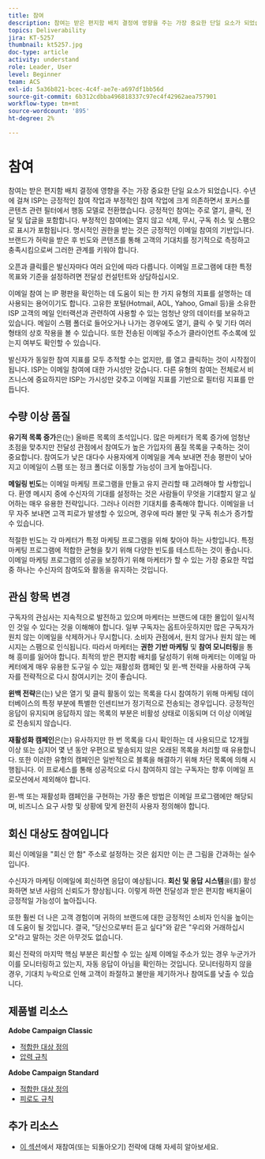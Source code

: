 ```yaml
---
title: 참여
description: 참여는 받은 편지함 배치 결정에 영향을 주는 가장 중요한 단일 요소가 되었습니다.
topics: Deliverability
jira: KT-5257
thumbnail: kt5257.jpg
doc-type: article
activity: understand
role: Leader, User
level: Beginner
team: ACS
exl-id: 5a36b821-bcec-4c4f-ae7e-a697df1bb56d
source-git-commit: 6b312cdbba496818337c97ec4f42962aea757901
workflow-type: tm+mt
source-wordcount: '895'
ht-degree: 2%

---
```


# 참여

참여는 받은 편지함 배치 결정에 영향을 주는 가장 중요한 단일 요소가 되었습니다. 수년에 걸쳐 ISP는 긍정적인 참여 작업과 부정적인 참여 작업에 크게 의존하면서 포커스를 콘텐츠 관련 필터에서 행동 모델로 전환했습니다. 긍정적인 참여는 주로 열기, 클릭, 전달 및 답글을 포함합니다. 부정적인 참여에는 열지 않고 삭제, 무시, 구독 취소 및 스팸으로 표시가 포함됩니다. 명시적인 권한을 받는 것은 긍정적인 이메일 참여의 기반입니다. 브랜드가 허락을 받은 후 빈도와 콘텐츠를 통해 고객의 기대치를 정기적으로 측정하고 충족시킴으로써 그러한 관계를 키워야 합니다.

오픈과 클릭률은 발신자마다 여러 요인에 따라 다릅니다. 이메일 프로그램에 대한 특정 목표와 기준을 설정하려면 전달성 컨설턴트와 상담하십시오.

이메일 참여 는 IP 평판을 확인하는 데 도움이 되는 한 가지 유형의 지표를 설명하는 데 사용되는 용어이기도 합니다. 고유한 포털(Hotmail, AOL, Yahoo, Gmail 등)을 소유한 ISP 고객의 메일 인터랙션과 관련하여 사용할 수 있는 엄청난 양의 데이터를 보유하고 있습니다. 메일이 스팸 폴더로 들어오거나 나가는 경우에도 열기, 클릭 수 및 기타 여러 형태의 상호 작용을 볼 수 있습니다. 또한 전송된 이메일 주소가 클라이언트 주소록에 있는지 여부도 확인할 수 있습니다.

발신자가 동일한 참여 지표를 모두 추적할 수는 없지만, 를 열고 클릭하는 것이 시작점이 됩니다. ISP는 이메일 참여에 대한 가시성만 갖습니다. 다른 유형의 참여는 전체로서 비즈니스에 중요하지만 ISP는 가시성만 갖추고 이메일 지표를 기반으로 필터링 지표를 만듭니다.

## 수량 이상 품질

**유기적 목록 증가**&#x200B;은(는) 올바른 목록의 초석입니다. 많은 마케터가 목록 증가에 엄청난 초점을 맞추지만 전달성 관점에서 참여도가 높은 가입자의 품질 목록을 구축하는 것이 중요합니다. 참여도가 낮은 대다수 사용자에게 이메일을 계속 보내면 전송 평판이 낮아지고 이메일이 스팸 또는 정크 폴더로 이동할 가능성이 크게 높아집니다.

**메일링 빈도**&#x200B;는 이메일 마케팅 프로그램을 만들고 유지 관리할 때 고려해야 할 사항입니다. 환영 메시지 중에 수신자의 기대를 설정하는 것은 사람들이 무엇을 기대할지 알고 싶어하는 매우 유용한 전략입니다. 그러나 이러한 기대치를 충족해야 합니다. 이메일을 너무 자주 보내면 고객 피로가 발생할 수 있으며, 경우에 따라 불만 및 구독 취소가 증가할 수 있습니다.

적절한 빈도는 각 마케터가 특정 마케팅 프로그램을 위해 찾아야 하는 사항입니다. 특정 마케팅 프로그램에 적합한 균형을 찾기 위해 다양한 빈도를 테스트하는 것이 좋습니다. 이메일 마케팅 프로그램의 성공을 보장하기 위해 마케터가 할 수 있는 가장 중요한 작업 중 하나는 수신자의 참여도와 활동을 유지하는 것입니다.

## 관심 항목 변경

구독자의 관심사는 지속적으로 발전하고 있으며 마케터는 브랜드에 대한 몰입이 일시적인 것일 수 있다는 것을 이해해야 합니다. 일부 구독자는 옵트아웃하지만 많은 구독자가 원치 않는 이메일을 삭제하거나 무시합니다. 소비자 관점에서, 원치 않거나 원치 않는 메시지는 스팸으로 인식됩니다. 따라서 마케터는 **권한 기반 마케팅** 및 **참여 모니터링**&#x200B;을 통해 흥미를 잃어야 합니다. 최적의 받은 편지함 배치를 달성하기 위해 마케터는 이메일 마케터에게 매우 유용한 도구일 수 있는 재활성화 캠페인 및 윈-백 전략을 사용하여 구독자를 전략적으로 다시 참여시키는 것이 좋습니다.

**윈백 전략**&#x200B;은(는) 낮은 열기 및 클릭 활동이 있는 목록을 다시 참여하기 위해 마케팅 데이터베이스의 특정 부분에 특별한 인센티브가 정기적으로 전송되는 경우입니다. 긍정적인 응답이 유지되며 응답하지 않는 목록의 부분은 비활성 상태로 이동되며 더 이상 이메일로 전송되지 않습니다.

**재활성화 캠페인**&#x200B;은(는) 유사하지만 한 번 목록을 다시 확인하는 데 사용되므로 12개월 이상 또는 심지어 몇 년 동안 우편으로 발송되지 않은 오래된 목록을 처리할 때 유용합니다. 또한 이러한 유형의 캠페인은 일반적으로 블록을 해결하기 위해 차단 목록에 의해 시행됩니다. 이 프로세스를 통해 성공적으로 다시 참여하지 않는 구독자는 향후 이메일 프로모션에서 제외해야 합니다.

윈-백 또는 재활성화 캠페인을 구현하는 가장 좋은 방법은 이메일 프로그램에만 해당되며, 비즈니스 요구 사항 및 상황에 맞게 완전히 사용자 정의해야 합니다.

## 회신 대상도 참여입니다

회신 이메일을 &quot;회신 안 함&quot; 주소로 설정하는 것은 쉽지만 이는 큰 그림을 간과하는 실수입니다.

수신자가 마케팅 이메일에 회신하면 응답이 예상됩니다. **회신 및 응답 시스템**&#x200B;을(를) 활성화하면 보낸 사람의 신뢰도가 향상됩니다. 이렇게 하면 전달성과 받은 편지함 배치율이 긍정적일 가능성이 높아집니다.

또한 훨씬 더 나은 고객 경험이며 귀하의 브랜드에 대한 긍정적인 소비자 인식을 높이는 데 도움이 될 것입니다. 결국, &quot;당신으로부터 듣고 싶다&quot;와 같은 &quot;우리와 거래하십시오&quot;라고 말하는 것은 아무것도 없습니다.

회신 전략의 마지막 핵심 부분은 회신할 수 있는 실제 이메일 주소가 있는 경우 누군가가 이를 모니터링하고 있는지, 자동 응답이 아님을 확인하는 것입니다. 모니터링하지 않을 경우, 기대치 누락으로 인해 고객이 좌절하고 불만을 제기하거나 참여도를 낮출 수 있습니다.

## 제품별 리소스

**Adobe Campaign Classic**

* [적합한 대상 정의](https://experienceleague.adobe.com/docs/campaign-standard/using/communication-channels/delivery-bestpractices/define-the-right-audience.html?lang=ko#communication-channels)
* [압력 규칙](https://experienceleague.adobe.com/docs/campaign-classic/using/orchestrating-campaigns/campaign-optimization/pressure-rules.html?lang=ko)

**Adobe Campaign Standard**

* [적합한 대상 정의](https://experienceleague.adobe.com/docs/campaign-standard/using/communication-channels/delivery-bestpractices/define-the-right-audience.html?lang=ko)
* [피로도 규칙](https://experienceleague.adobe.com/docs/campaign-standard/using/testing-and-sending/working-with-typology-rules/fatigue-rules.html?lang=ko)

## 추가 리소스

* [이 섹션](/help/additional-resources/re-engagement.md)에서 재참여(또는 되돌아오기) 전략에 대해 자세히 알아보세요.
